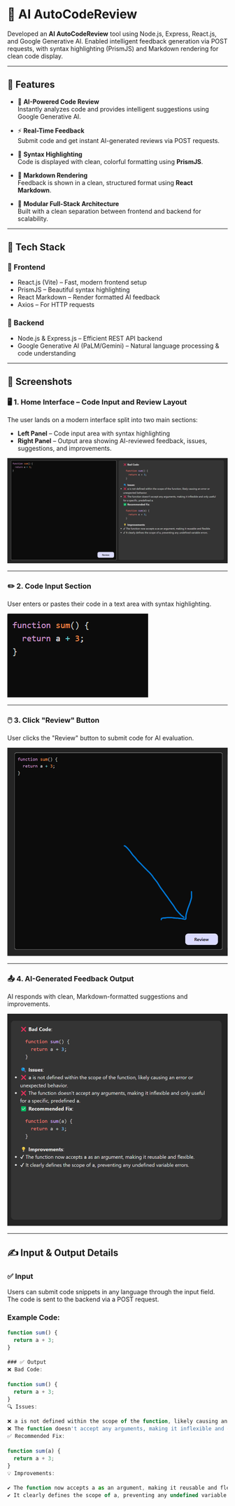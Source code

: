# 🧠 AI AutoCodeReview

 Developed an **AI AutoCodeReview** tool using Node.js, Express, React.js, and Google Generative AI. Enabled
 intelligent feedback generation via POST requests, with syntax highlighting (PrismJS) and Markdown rendering
 for clean code display.

---

## 🚀 Features

- 🤖 **AI-Powered Code Review**  
  Instantly analyzes code and provides intelligent suggestions using Google Generative AI.

- ⚡ **Real-Time Feedback**  
  Submit code and get instant AI-generated reviews via POST requests.

- 🎨 **Syntax Highlighting**  
  Code is displayed with clean, colorful formatting using **PrismJS**.

- 📝 **Markdown Rendering**  
  Feedback is shown in a clean, structured format using **React Markdown**.

- 🔧 **Modular Full-Stack Architecture**  
  Built with a clean separation between frontend and backend for scalability.

---

## 🧰 Tech Stack

### 🔹 Frontend
- React.js (Vite) – Fast, modern frontend setup
- PrismJS – Beautiful syntax highlighting
- React Markdown – Render formatted AI feedback
- Axios – For HTTP requests

### 🔹 Backend
- Node.js & Express.js – Efficient REST API backend
- Google Generative AI (PaLM/Gemini) – Natural language processing & code understanding

---

## 📸 Screenshots

### 🖥️ 1. Home Interface – Code Input and Review Layout

The user lands on a modern interface split into two main sections:
- **Left Panel** – Code input area with syntax highlighting  
- **Right Panel** – Output area showing AI-reviewed feedback, issues, suggestions, and improvements.

![Code Review UI](FrontEnd/public/home.png)


---

### ✏️ 2. Code Input Section
User enters or pastes their code in a text area with syntax highlighting.

![Code Input](FrontEnd/public/input.png)

---

### 🖱️ 3. Click "Review" Button
User clicks the "Review" button to submit code for AI evaluation.

![Review Button](FrontEnd/public/review.png)

---

### 📤 4. AI-Generated Feedback Output
AI responds with clean, Markdown-formatted suggestions and improvements.

![AI Output](FrontEnd/public/output.png)

---

## ✍️ Input & Output Details

### ✅ Input
Users can submit code snippets in any language through the input field. The code is sent to the backend via a POST request.

### Example Code:

```javascript
function sum() {
  return a + 3;
}

### ✅ Output
❌ Bad Code:

function sum() {
  return a + 3;
}
🔍 Issues:

❌ a is not defined within the scope of the function, likely causing an error or unexpected behavior.
❌ The function doesn't accept any arguments, making it inflexible and only useful for a specific, predefined a.
✅ Recommended Fix:

function sum(a) {
  return a + 3;
}
💡 Improvements:

✔ The function now accepts a as an argument, making it reusable and flexible.
✔ It clearly defines the scope of a, preventing any undefined variable errors.
